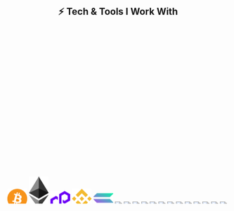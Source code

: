 <h2 align="center">⚡ Tech & Tools I Work With</h2>

<p align="center">
  <marquee direction="up" scrollamount="3" height="400">
    <!-- Web3 -->
    <img src="assets/bitcoin-btc-logo.svg" alt="Bitcoin" class="crypto-icon" width="45"/>
    <img src="assets/ethereum-eth-logo.svg" alt="Ethereum" class="crypto-icon" width="45"/>
    <img src="assets/polygon-matic-logo.svg" alt="Polygon" class="crypto-icon" width="45"/>
    <img src="assets/binance-coin-bnb-logo.svg" alt="Binance" class="crypto-icon" width="45"/>
    <img src="assets/solana-sol-logo.svg" alt="Solana" class="crypto-icon" width="45"/>
    <img src="https://cdn.jsdelivr.net/gh/devicons/devicon/icons/javascript/javascript-original.svg" width="50"/>
    <img src="https://cdn.jsdelivr.net/gh/devicons/devicon/icons/typescript/typescript-original.svg" width="50"/>
    <img src="https://cdn.jsdelivr.net/gh/devicons/devicon/icons/cplusplus/cplusplus-original.svg" width="50"/>
    <img src="https://cdn.jsdelivr.net/gh/devicons/devicon/icons/python/python-original.svg" width="50"/>
    <img src="https://cdn.jsdelivr.net/gh/devicons/devicon/icons/nodejs/nodejs-original.svg" width="50"/>
    <img src="https://cdn.jsdelivr.net/gh/devicons/devicon/icons/express/express-original.svg" width="50"/>
    <img src="https://cdn.jsdelivr.net/gh/devicons/devicon/icons/django/django-plain.svg" width="50"/>
    <img src="https://cdn.jsdelivr.net/gh/devicons/devicon/icons/mongodb/mongodb-original.svg" width="50"/>
    <img src="https://cdn.jsdelivr.net/gh/devicons/devicon/icons/postgresql/postgresql-original.svg" width="50"/>
    <img src="https://cdn.jsdelivr.net/gh/devicons/devicon/icons/redis/redis-original.svg" width="50"/>
    <img src="https://cdn.jsdelivr.net/gh/devicons/devicon/icons/docker/docker-original.svg" width="50"/>
    <img src="https://cdn.jsdelivr.net/gh/devicons/devicon/icons/kubernetes/kubernetes-plain.svg" width="50"/>
    <img src="https://cdn.jsdelivr.net/gh/devicons/devicon/icons/amazonwebservices/amazonwebservices-original.svg" width="50"/>
    <img src="https://cdn.jsdelivr.net/gh/devicons/devicon/icons/linux/linux-original.svg" width="50"/>
    <img src="https://cdn.jsdelivr.net/gh/devicons/devicon/icons/git/git-original.svg" width="50"/>
    <img src="https://cdn.jsdelivr.net/gh/devicons/devicon/icons/github/github-original.svg" width="50"/>
    <img src="https://cdn.jsdelivr.net/gh/devicons/devicon/icons/npm/npm-original-wordmark.svg" width="50"/>
    <img src="https://www.vectorlogo.zone/logos/getpostman/getpostman-icon.svg" width="50"/><br/>
  </marquee>
</p>

